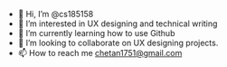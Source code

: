 - 👋 Hi, I’m @cs185158
- 👀 I’m interested in UX designing and technical writing
- 🌱 I’m currently learning how to use Github
- 💞️ I’m looking to collaborate on UX designing projects.
- 📫 How to reach me chetan1751@gmail.com

<!---
cs185158/cs185158 is a ✨ special ✨ repository because its `README.md` (this file) appears on your GitHub profile.
You can click the Preview link to take a look at your changes.
--->
